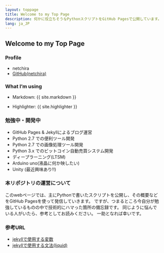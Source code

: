 ```yaml
---
layout: toppage
title: Welcome to my Top Page
description: 何かに役立ちそうなPythonスクリプトをGitHub Pagesで公開しています。その他、いろいろ情報発信していきます。
lang: ja_JP
---
```

## Welcome to my Top Page
### Profile
- netchira
- [GitHub(netchira)](https://github.com/netchira/)

### What I’m using
- Markdown: {{ site.markdown }}

- Highlighter: {{ site.highlighter }}


### 勉強中・開発中
- GitHub Pages & Jekyllによるブログ運営
- Python 2.7 での便利ツール開発
- Python 2.7 での画像処理ツール開発
- Python 3.x でのビットコイン自動売買システム開発
- ディープラーニング(LTSM)
- Arduino uno(液晶に何か映したい)
- Unity (最近興味あり‼︎)


### 本リポジトリの運営について
このwebページでは、主にPythonで書いたスクリプトを公開し、その概要などをGitHub Pagesを使って発信していきます。
ですが、つまるところ今自分が勉強しているものの中で技術的にハマった箇所の備忘録です。
同じように悩んでいる人がいたら、参考としてお読みください。
一助となれば幸いです。


### 参考URL
- [jekyllで使用する変数](https://jekyllrb.com/docs/variables/)
- [jekyllで使用する文法(liquid)](https://github.com/Shopify/liquid/wiki/Liquid-for-Designers#for-loops)
